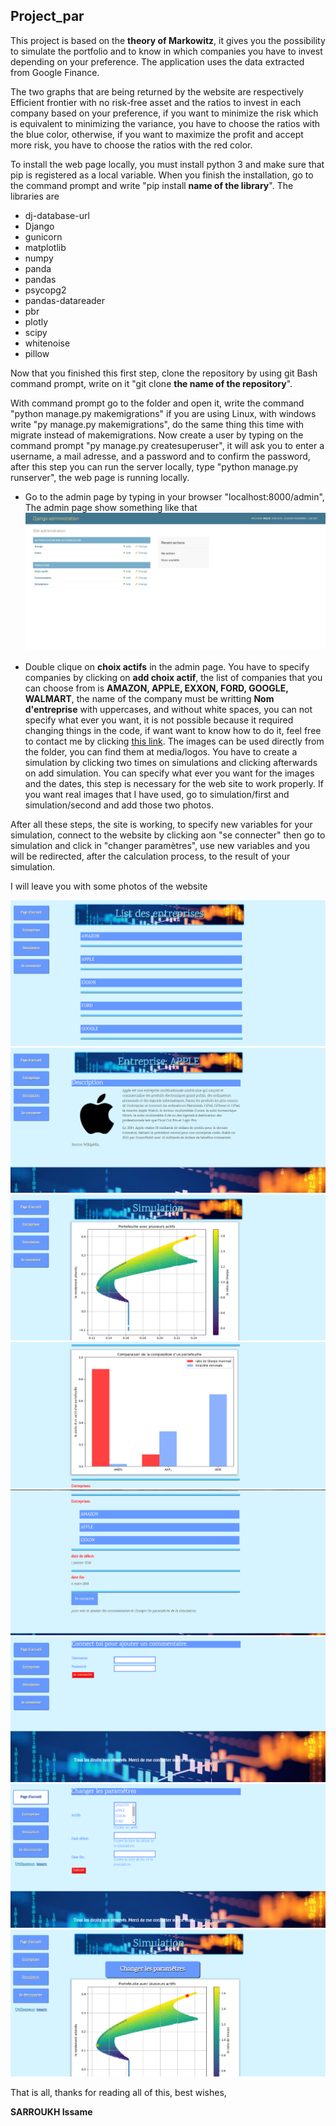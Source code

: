 <h2>Project_par</h2>


  <p>This project is based on the <b>theory of Markowitz</b>, it gives you the possibility to simulate the portfolio and to know in which companies you have to invest depending on your preference. The application uses the data extracted from Google Finance.</p>
  
  <p>
  The two graphs that are being returned by the website are respectively Efficient frontier with no risk-free asset and the ratios to invest in each company based on your preference, if you want to minimize the risk which is equivalent to minimizing the variance, you have to choose the ratios with the blue color, otherwise, if you want to maximize the profit and accept more risk, you have to choose the ratios with the red color.
  </p>
  
  <p>
  To install the web page locally, you must install python 3 and make sure that pip is registered as a local variable. When you finish the installation, go to the command prompt and write "pip install <b>name of the library</b>". The libraries are 
  </p>

<ul>
  <li>dj-database-url</li>
  <li>Django</li>
  <li>gunicorn</li>
  <li>matplotlib</li>
  <li>numpy</li>
  <li>panda</li>
<li>pandas</li>
  <li>psycopg2</li>
  <li>pandas-datareader</li>
  <li>pbr</li>
<li>plotly</li>
  <li>scipy</li>
  <li>whitenoise</li>
  <li>pillow</li>
</ul>

<p>
 Now that you finished this first step, clone the repository by using git Bash command prompt, write on it "git clone <b>the name of the repository</b>". 
</p>

<p>
  With command prompt go to the folder and open it, write the command "python manage.py makemigrations" if you are using Linux, with windows write "py manage.py makemigrations", do the same thing this time with migrate instead of makemigrations. Now create a user by typing on the command prompt "py manage.py createsuperuser", it will ask you to enter a username, a mail adresse, and a password and to confirm the password, after this step you can run the server locally, type "python manage.py runserver", the web page is running locally.
</p>

<ul>
  <li>Go to the admin page by typing in your browser "localhost:8000/admin", The admin page show something like that <img src="https://github.com/sarrme/par/blob/master/admin%20page.PNG"></img></li>
  <br/>
  <li>Double clique on <b>choix actifs</b> in the admin page. You have to specify companies by clicking on <b>add choix actif</b>, the list of companies that you can choose from is <b>AMAZON, APPLE, EXXON, FORD, GOOGLE, WALMART</b>, the name of the company must be writting <b>Nom d'entreprise</b> with uppercases, and without white spaces, you can not specify what ever you want, it is not possible because it required changing things in the code, if want want to know how to do it, feel free to contact me by clicking <a href="mailto:sarroukh.issame@gmail.com?&subject=Questions&body=Put%20your%20questions%20here">this link</a>. The images can be used directly from the folder, you can find them at media/logos. You have to create a simulation by clicking two times on simulations and clicking afterwards on add simulation. You can specify what ever you want for the images and the dates, this step is necessary for the web site to work properly. If you want real images that I have used, go to simulation/first and simulation/second and add those two photos.</li>
</ul>

<p>After all these steps, the site is working, to specify new variables for your simulation, connect to the website by clicking aon "se connecter" then go to simulation and click in "changer paramètres", use new variables and you will be redirected, after the calculation process, to the result of your simulation.</p>
<p> I will leave you with some photos of the website</p>
<img src="1.PNG"/>
<img src="2.PNG"/>
<img src="3.PNG"/>
<img src="4.PNG"/>
<img src="6.PNG"/>
<img src="7.PNG"/>
<img src="8.PNG"/>
<img src="9.PNG"/>
<p>That is all, thanks for reading all of this, best wishes,</p>
<p><b>SARROUKH Issame</b></p>


